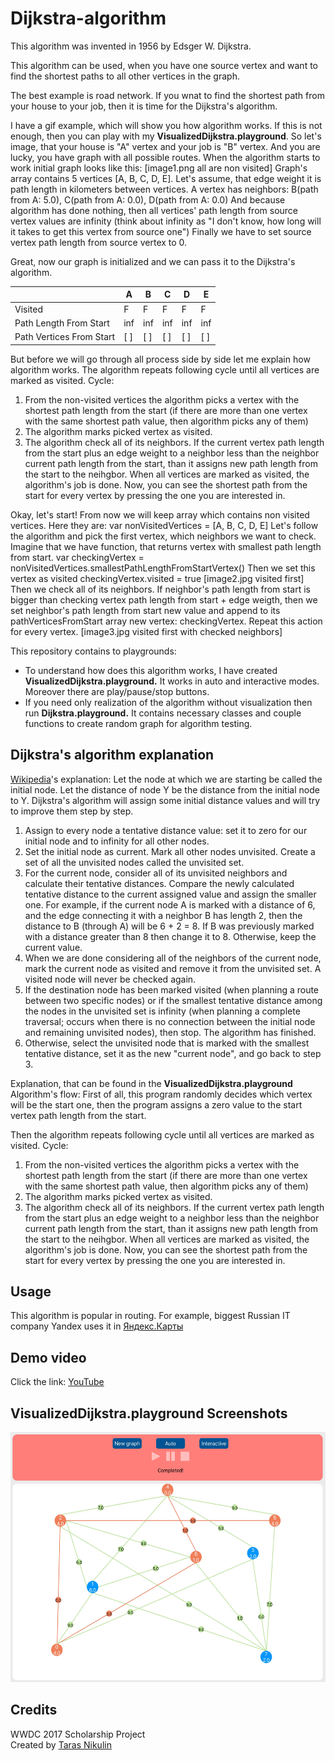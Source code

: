 # Dijkstra-algorithm

This algorithm was invented in 1956 by Edsger W. Dijkstra. 

This algorithm can be used, when you have one source vertex and want to find the shortest paths to all other vertices in the graph.

The best example is road network. If you wnat to find the shortest path from your house to your job, then it is time for the Dijkstra's algorithm.

I have a gif example, which will show you how algorithm works. If this is not enough, then you can play with my **VisualizedDijkstra.playground**.
So let's image, that your house is "A" vertex and your job is "B" vertex. And you are lucky, you have graph with all possible routes.
When the algorithm starts to work initial graph looks like this:
[image1.png all are non visited]
Graph's array contains 5 vertices [A, B, C, D, E].
Let's assume, that edge weight it is path length in kilometers between vertices.
A vertex has neighbors: B(path from A: 5.0), C(path from A: 0.0), D(path from A: 0.0)
And because algorithm has done nothing, then all vertices' path length from source vertex values are infinity (think about infinity as "I don't know, how long will it takes to get this vertex from source one")
Finally we have to set source vertex path length from source vertex to 0.

Great, now our graph is initialized and we can pass it to the Dijkstra's algorithm.

|                           |  A  |  B  |  C  |  D  |  E  |
| ------------------------- | --- | --- | --- | --- | --- |
| Visited                   |  F  |  F  |  F  |  F  |  F  |
| Path Length From Start    | inf | inf | inf | inf | inf |
| Path Vertices From Start  | [ ] | [ ] | [ ] | [ ] | [ ] |

But before we will go through all process side by side let me explain how algorithm works.
The algorithm repeats following cycle until all vertices are marked as visited.
Cycle:
1. From the non-visited vertices the algorithm picks a vertex with the shortest path length from the start (if there are more than one vertex with the same shortest path value, then algorithm picks any of them)
2. The algorithm marks picked vertex as visited.
3. The algorithm check all of its neighbors. If the current vertex path length from the start plus an edge weight to a neighbor less than the neighbor current path length from the start, than it assigns new path length from the start to the neihgbor.
When all vertices are marked as visited, the algorithm's job is done. Now, you can see the shortest path from the start for every vertex by pressing the one you are interested in.

Okay, let's start!
From now we will keep array which contains non visited vertices. Here they are:
var nonVisitedVertices = [A, B, C, D, E]
Let's follow the algorithm and pick the first vertex, which neighbors we want to check.
Imagine that we have function, that returns vertex with smallest path length from start.
var checkingVertex = nonVisitedVertices.smallestPathLengthFromStartVertex()
Then we set this vertex as visited 
checkingVertex.visited = true
[image2.jpg visited first]
Then we check all of its neighbors. 
If neighbor's path length from start is bigger than checking vertex path length from start + edge weigth, then we set neighbor's path length from start new value and append to its pathVerticesFromStart array new vertex: checkingVertex. Repeat this action for every vertex.
[image3.jpg visited first with checked neighbors]



This repository contains to playgrounds:
* To understand how does this algorithm works, I have created **VisualizedDijkstra.playground.** It works in auto and interactive modes. Moreover there are play/pause/stop buttons.
* If you need only realization of the algorithm without visualization then run **Dijkstra.playground.** It contains necessary classes and couple functions to create random graph for algorithm testing.

## Dijkstra's algorithm explanation



[Wikipedia](https://en.wikipedia.org/wiki/Dijkstra%27s_algorithm)'s explanation:
Let the node at which we are starting be called the initial node. Let the distance of node Y be the distance from the initial node to Y. Dijkstra's algorithm will assign some initial distance values and will try to improve them step by step.

1. Assign to every node a tentative distance value: set it to zero for our initial node and to infinity for all other nodes.
2. Set the initial node as current. Mark all other nodes unvisited. Create a set of all the unvisited nodes called the unvisited set.
3. For the current node, consider all of its unvisited neighbors and calculate their tentative distances. Compare the newly calculated tentative distance to the current assigned value and assign the smaller one. For example, if the current node A is marked with a distance of 6, and the edge connecting it with a neighbor B has length 2, then the distance to B (through A) will be 6 + 2 = 8. If B was previously marked with a distance greater than 8 then change it to 8. Otherwise, keep the current value.
4. When we are done considering all of the neighbors of the current node, mark the current node as visited and remove it from the unvisited set. A visited node will never be checked again.
5. If the destination node has been marked visited (when planning a route between two specific nodes) or if the smallest tentative distance among the nodes in the unvisited set is infinity (when planning a complete traversal; occurs when there is no connection between the initial node and remaining unvisited nodes), then stop. The algorithm has finished.
6. Otherwise, select the unvisited node that is marked with the smallest tentative distance, set it as the new "current node", and go back to step 3.

Explanation, that can be found in the **VisualizedDijkstra.playground**
Algorithm's flow:
First of all, this program randomly decides which vertex will be the start one, then the program assigns a zero value to the start vertex path length from the start.

Then the algorithm repeats following cycle until all vertices are marked as visited.
Cycle:
1. From the non-visited vertices the algorithm picks a vertex with the shortest path length from the start (if there are more than one vertex with the same shortest path value, then algorithm picks any of them)
2. The algorithm marks picked vertex as visited.
3. The algorithm check all of its neighbors. If the current vertex path length from the start plus an edge weight to a neighbor less than the neighbor current path length from the start, than it assigns new path length from the start to the neihgbor.
When all vertices are marked as visited, the algorithm's job is done. Now, you can see the shortest path from the start for every vertex by pressing the one you are interested in.

## Usage
This algorithm is popular in routing. For example, biggest Russian IT company Yandex uses it in [Яндекс.Карты](https://yandex.ru/company/technologies/routes/)

## Demo video
Click the link: [YouTube](https://youtu.be/PPESI7et0cQ)

## VisualizedDijkstra.playground Screenshots
<img src="Images/screenshot1.jpg" height="400" />

## Credits
WWDC 2017 Scholarship Project  
Created by [Taras Nikulin](https://github.com/crabman448)
